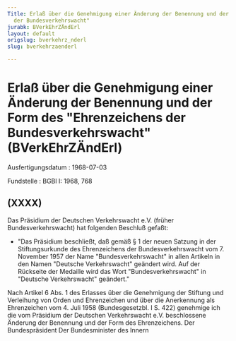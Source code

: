 ```yaml
---
Title: Erlaß über die Genehmigung einer Änderung der Benennung und der Form des "Ehrenzeichens
  der Bundesverkehrswacht"
jurabk: BVerkEhrZÄndErl
layout: default
origslug: bverkehrz_nderl
slug: bverkehrzaenderl

---
```


# Erlaß über die Genehmigung einer Änderung der Benennung und der Form des "Ehrenzeichens der Bundesverkehrswacht" (BVerkEhrZÄndErl)

Ausfertigungsdatum
:   1968-07-03

Fundstelle
:   BGBl I: 1968, 768



## (XXXX)

Das Präsidium der Deutschen Verkehrswacht e.V. (früher
Bundesverkehrswacht) hat folgenden Beschluß gefaßt:

*   "Das Präsidium beschließt, daß gemäß § 1 der neuen Satzung in der
    Stiftungsurkunde des Ehrenzeichens der Bundesverkehrswacht vom 7.
    November 1957 der Name "Bundesverkehrswacht" in allen Artikeln in den
    Namen "Deutsche Verkehrswacht" geändert wird. Auf der Rückseite der
    Medaille wird das Wort "Bundesverkehrswacht" in "Deutsche
    Verkehrswacht" geändert."



Nach Artikel 6 Abs. 1 des Erlasses über die Genehmigung der Stiftung
und Verleihung von Orden und Ehrenzeichen und über die Anerkennung als
Ehrenzeichen vom 4. Juli 1958 (Bundesgesetzbl. I S. 422) genehmige ich
die vom Präsidium der Deutschen Verkehrswacht e.V. beschlossene
Änderung der Benennung und der Form des Ehrenzeichens.
Der Bundespräsident
Der Bundesminister des Innern

